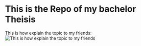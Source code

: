 # This is the Repo of my bachelor Theisis

This is how explain the topic to my friends:
![This is how explain the topic to my friends][how]

[//]: # (LINKS)


[//]: # (IMAGES)

[how]: https://github.com/PDT420/bachelor-quality-testing-inloom/blob/main/doc/images/how "I explain my thesis to friends.png This is how explain the topic to my friends"
